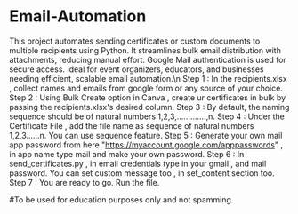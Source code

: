 # Email-Automation
This project automates sending certificates or custom documents to multiple recipients using Python. It streamlines bulk email distribution with attachments, reducing manual effort. Google Mail authentication is used for secure access. Ideal for event organizers, educators, and businesses needing efficient, scalable email automation.\n
Step 1 :  In the recipients.xlsx , collect names and emails from google form or any source of your choice. 
Step 2 :  Using Bulk Create option in Canva , create ur certificates in bulk by passing the recipients.xlsx's desired column.
Step 3 :  By default, the naming sequence should be of natural numbers 1,2,3,.............,n.
Step 4 :  Under the Certificate File , add the file name as sequence of natural numbers 1,2,3......n. You can use sequence feature.
Step 5 :  Generate your own mail app password from here "https://myaccount.google.com/apppasswords" , in app name type mail and make your own password.
Step 6 :  In send_certificates.py , in email credentials type in your gmail , and mail password. You can set custom message too , in set_content section too.
Step 7 : You are ready to go. Run the file.

#To be used for education purposes only and not spamming.
